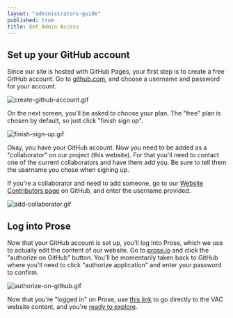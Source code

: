 ```yaml
---
layout: "administrators-guide"
published: true
title: Get Admin Access
---
```


## Set up your GitHub account

Since our site is hosted with GitHub Pages, your first step is to create a free GitHub account. Go to [github.com](http://github.com), and choose a username and password for your account.

![create-github-account.gif](/villageatalumcreek.org/uploads/create-github-account.gif)

On the next screen, you'll be asked to choose your plan. The "free" plan is chosen by default, so just click "finish sign up".

![finish-sign-up.gif](/villageatalumcreek.org/uploads/finish-sign-up.gif)

Okay, you have your GitHub account. Now you need to be added as a "collaborator" on our project (this website). For that you'll need to contact one of the current collaborators and have them add you. Be sure to tell them the username you chose when signing up.

If you're a collaborator and need to add someone, go to our [Website Contributors page](https://github.com/orgs/vachoa/teams/website-contributors) on GitHub, and enter the username provided.

![add-collaborator.gif](/villageatalumcreek.org/uploads/add-collaborator.gif)

## Log into Prose

Now that your GitHub account is set up, you'll log into Prose, which we use to actually edit the content of our website. Go to [prose.io](http://prose.io/) and click the "authorize on GitHub" button. You'll be momentarily taken back to GitHub where you'll need to click "authorize application" and enter your password to confirm.

![authorize-on-github.gif](/villageatalumcreek.org/uploads/authorize-on-github.gif)

Now that you're "logged in" on Prose, use [this link](http://prose.io/#vachoa/villageatalumcreek.org) to go directly to the VAC website content, and you're [ready to explore](/pages/administrators-guide/2014-07-19-site-organization.html).
